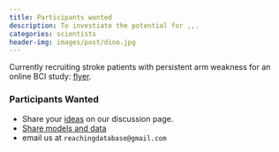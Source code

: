 ```yaml
---
title: Participants wanted 
description: To investiate the potential for ,,.
categories: scientists
header-img: images/post/dino.jpg
---
```


Currently recruiting stroke patients with persistent arm weakness for an online BCI study: [flyer](/images/blog/strokeStudy/flyer.pdf).

### Participants Wanted

- Share your [ideas](http://klab.smpp.northwestern.edu/wiki/index.php5/Ideas) on our discussion page.
- [Share models and data](http://klab.smpp.northwestern.edu/wiki/index.php5/Share_models_and_data)
- email us at `reachingdatabase@gmail.com`
